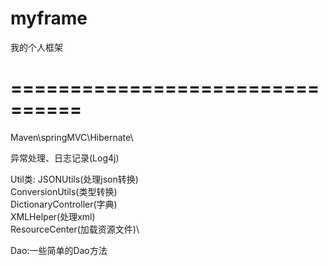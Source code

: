 # myframe
我的个人框架
# ================================

Maven\springMVC\Hibernate\

异常处理、日志记录(Log4j)

Util类:
JSONUtils(处理json转换)\
ConversionUtils(类型转换)\
DictionaryController(字典)\
XMLHelper(处理xml)\
ResourceCenter(加载资源文件)\

Dao:一些简单的Dao方法
